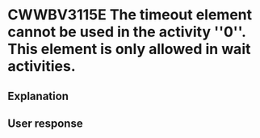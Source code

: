 # CWWBV3115E The timeout element cannot be used in the activity ''0''. This element is only allowed in wait activities.

## Explanation

## User response